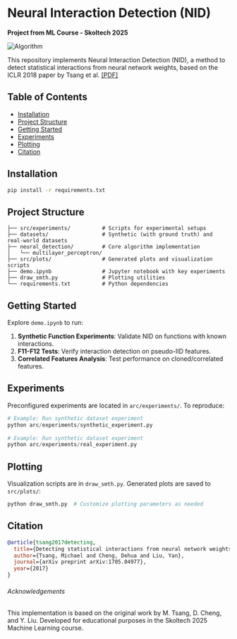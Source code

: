 
# Neural Interaction Detection (NID) 
**Project from ML Course - Skoltech 2025**

![Algorithm](figures/algorithm.gif)

This repository implements Neural Interaction Detection (NID), a method to detect statistical interactions from neural network weights, based on the ICLR 2018 paper by Tsang et al. [[PDF]](https://openreview.net/pdf?id=ByOfBggRZ)

## Table of Contents
- [Installation](#installation)
- [Project Structure](#project-structure)
- [Getting Started](#getting-started)
- [Experiments](#experiments)
- [Plotting](#plotting)
- [Citation](#citation)

## Installation
```bash
pip install -r requirements.txt
```

## Project Structure
```
├── src/experiments/          # Scripts for experimental setups
├── datasets/                 # Synthetic (with ground truth) and real-world datasets
├── neural_detection/         # Core algorithm implementation
│   └── multilayer_perceptron/
├── src/plots/                # Generated plots and visualization scripts
├── demo.ipynb                # Jupyter notebook with key experiments
├── draw_smth.py              # Plotting utilities
└── requirements.txt          # Python dependencies
```

## Getting Started
Explore `demo.ipynb` to run:
1. **Synthetic Function Experiments**: Validate NID on functions with known interactions.
2. **F11-F12 Tests**: Verify interaction detection on pseudo-IID features.
3. **Correlated Features Analysis**: Test performance on cloned/correlated features.

## Experiments
Preconfigured experiments are located in `arc/experiments/`. To reproduce:
```python
# Example: Run synthetic dataset experiment
python arc/experiments/synthetic_experiment.py
   
# Example: Run synthetic dataset experiment  
python arc/experiments/real_experiment.py
```

## Plotting
Visualization scripts are in `draw_smth.py`. Generated plots are saved to `src/plots/`:
```python
python draw_smth.py  # Customize plotting parameters as needed
```

## Citation
```bibtex
@article{tsang2017detecting,
  title={Detecting statistical interactions from neural network weights},
  author={Tsang, Michael and Cheng, Dehua and Liu, Yan},
  journal={arXiv preprint arXiv:1705.04977},
  year={2017}
}
```


###### Acknowledgements
This implementation is based on the original work by M. Tsang, D. Cheng, and Y. Liu. Developed for educational purposes in the Skoltech 2025 Machine Learning course.
```
